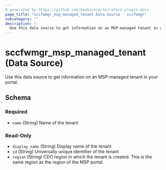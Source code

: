```yaml
---
# generated by https://github.com/hashicorp/terraform-plugin-docs
page_title: "sccfwmgr_msp_managed_tenant Data Source - sccfwmgr"
subcategory: ""
description: |-
  Use this data source to get information on an MSP-managed tenant in your portal.
---
```


# sccfwmgr_msp_managed_tenant (Data Source)

Use this data source to get information on an MSP-managed tenant in your portal.



<!-- schema generated by tfplugindocs -->
## Schema

### Required

- `name` (String) Name of the tenant

### Read-Only

- `display_name` (String) Display name of the tenant
- `id` (String) Universally unique identifier of the tenant
- `region` (String) CDO region in which the tenant is created. This is the same region as the region of the MSP portal.
